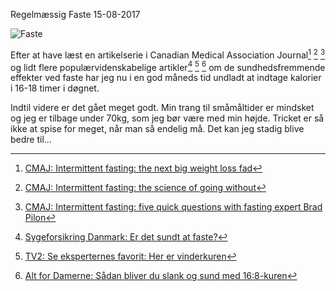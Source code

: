 Regelm&aelig;ssig Faste
15-08-2017


![Faste](https://logiskhave.dk/static/20170815_faste.png)

Efter at have læst en artikelserie i Canadian Medical Association Journal[^1] [^2] [^3] og lidt flere populærvidenskabelige artikler[^4] [^5] [^6] om de sundhedsfremmende effekter ved faste har jeg nu i en god måneds tid undladt at indtage kalorier i 16-18 timer i døgnet.

Indtil videre er det gået meget godt. Min trang til småmåltider er mindsket og jeg er tilbage under 70kg, som jeg bør være med min højde. Tricket er så ikke at spise for meget, når man så endelig må. Det kan jeg stadig blive bedre til...


[^1]: [CMAJ: Intermittent fasting: the next big weight loss fad](http://www.cmaj.ca/content/185/8/E321.full)
[^2]: [CMAJ: Intermittent fasting: the science of going without](http://www.cmaj.ca/content/185/9/E363.full)
[^3]: [CMAJ: Intermittent fasting: five quick questions with fasting expert Brad Pilon](http://www.cmaj.ca/content/185/9/E362.full)
[^4]: [Sygeforsikring Danmark: Er det sundt at faste?](https://www.sygeforsikring.dk/er-det-sundt-faste)
[^5]: [TV2: Se eksperternes favorit: Her er vinderkuren](http://livsstil.tv2.dk/2014-02-11-se-eksperternes-favorit-her-er-vinderkuren)
[^6]: [Alt for Damerne: Sådan bliver du slank og sund med 16:8-kuren](http://www.alt.dk/sundhed/slank-og-stark-med-168-kuren)
